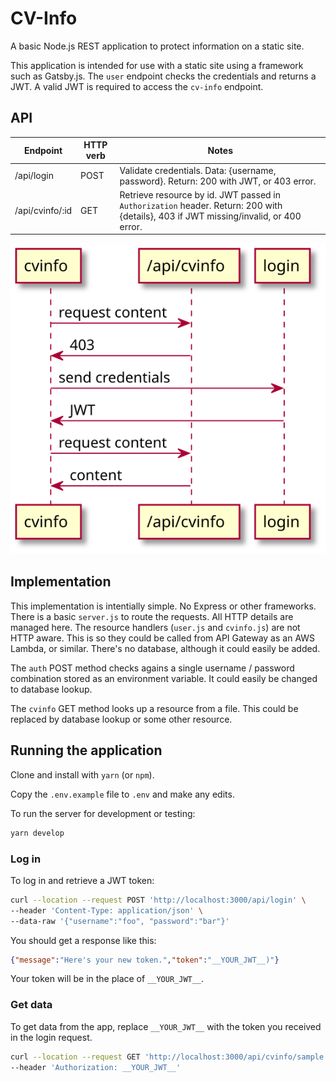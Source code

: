 # CV-Info

A basic Node.js REST application to protect information on a static site.

This application is intended for use with a static site using a framework
such as Gatsby.js. The `user` endpoint checks the credentials and returns
a JWT. A valid JWT is required to access the `cv-info` endpoint.

## API

| Endpoint        | HTTP verb | Notes                                                                                                                                 |
|-----------------|-----------|---------------------------------------------------------------------------------------------------------------------------------------|
| /api/login      | POST      | Validate credentials.  Data: {username, password}.  Return: 200 with JWT, or 403 error.   |
| /api/cvinfo/:id | GET       | Retrieve resource by id. JWT passed in `Authorization` header.  Return: 200 with {details}, 403 if JWT missing/invalid, or 400 error.                               |

![cv-info sequence diagram](./cvinfo.svg)

## Implementation

This implementation is intentially simple. No Express or other frameworks.
There is a basic `server.js` to route the requests. All HTTP details are
managed here. The resource handlers (`user.js` and `cvinfo.js`) are not HTTP
aware. This is so they could be called from  API Gateway as an AWS Lambda, or
similar. There's no database, although it could easily be added.

The `auth` POST method checks agains a single username / password combination
stored as an environment variable. It could easily be changed to database
lookup.

The `cvinfo` GET method looks up a resource from a file. This could be replaced
by database lookup or some other resource.

## Running the application

Clone and install with `yarn` (or `npm`).

Copy the `.env.example` file to `.env` and make any edits.

To run the server for development or testing:

```bash
yarn develop
```

### Log in

To log in and retrieve a JWT token:

```bash
curl --location --request POST 'http://localhost:3000/api/login' \
--header 'Content-Type: application/json' \
--data-raw '{"username":"foo", "password":"bar"}'
```

You should get a response like this:

```json
{"message":"Here's your new token.","token":"__YOUR_JWT__)"}
```

Your token will be in the place of `__YOUR_JWT__`.

### Get data

To get data from the app, replace `__YOUR_JWT__` with the token you received
in the login request.

```bash
curl --location --request GET 'http://localhost:3000/api/cvinfo/sample' \
--header 'Authorization: __YOUR_JWT__'
```

